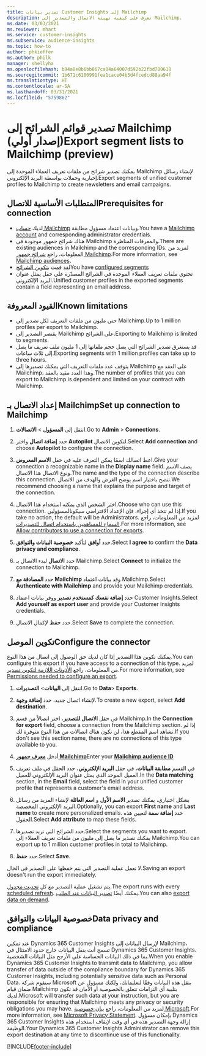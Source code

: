 ```yaml
---
title: تصدير بيانات Customer Insights إلى Mailchimp
description: تعرف على كيفية تهيئة الاتصال والتصدير إلى Mailchimp.
ms.date: 03/03/2021
ms.reviewer: mhart
ms.service: customer-insights
ms.subservice: audience-insights
ms.topic: how-to
author: phkieffer
ms.author: philk
manager: shellyha
ms.openlocfilehash: b94a8e8b6bb867ca04a64007d592b22fbd700618
ms.sourcegitcommit: 1b671c6100991fea1cace04b5d4fcedcd88aa94f
ms.translationtype: HT
ms.contentlocale: ar-SA
ms.lasthandoff: 03/31/2021
ms.locfileid: "5759862"
---
```

# <a name="export-segment-lists-to-mailchimp-preview"></a><span data-ttu-id="8cc24-103">تصدير قوائم الشرائح إلى Mailchimp (إصدار أولي)</span><span class="sxs-lookup"><span data-stu-id="8cc24-103">Export segment lists to Mailchimp (preview)</span></span>

<span data-ttu-id="8cc24-104">يمكنك تصدير شرائح من ملفات تعريف العملاء الموحدة إلى Mailchimp لإنشاء رسائل إخبارية وحملات بواسطة البريد الإلكتروني.</span><span class="sxs-lookup"><span data-stu-id="8cc24-104">Export segments of unified customer profiles to Mailchimp to create newsletters and email campaigns.</span></span>

## <a name="prerequisites-for-connection"></a><span data-ttu-id="8cc24-105">المتطلبات الأساسية للاتصال</span><span class="sxs-lookup"><span data-stu-id="8cc24-105">Prerequisites for connection</span></span>

-   <span data-ttu-id="8cc24-106">لديك [حساب Mailchimp](https://mailchimp.com/) وبيانات اعتماد مسؤول مطابقة.</span><span class="sxs-lookup"><span data-stu-id="8cc24-106">You have a [Mailchimp account](https://mailchimp.com/) and corresponding administrator credentials.</span></span>
-   <span data-ttu-id="8cc24-107">هناك شرائح جمهور موجودة في Mailchimp والمعرفات المناظرة.</span><span class="sxs-lookup"><span data-stu-id="8cc24-107">There are existing audiences in Mailchimp and the corresponding IDs.</span></span> <span data-ttu-id="8cc24-108">لمزيد من المعلومات، راجع [شرائح جمهور Mailchimp](https://mailchimp.com/help/create-audience/).</span><span class="sxs-lookup"><span data-stu-id="8cc24-108">For more information, see [Mailchimp audiences](https://mailchimp.com/help/create-audience/).</span></span>
-   <span data-ttu-id="8cc24-109">لقد قمت [بتكوين الشرائح](segments.md)</span><span class="sxs-lookup"><span data-stu-id="8cc24-109">You have [configured segments](segments.md)</span></span>
-   <span data-ttu-id="8cc24-110">تحتوي ملفات تعريف العملاء الموحدة في الشرائح المصدّرة على حقل يمثل عنوان البريد الإلكتروني.</span><span class="sxs-lookup"><span data-stu-id="8cc24-110">Unified customer profiles in the exported segments contain a field representing an email address.</span></span>

## <a name="known-limitations"></a><span data-ttu-id="8cc24-111">القيود المعروفة</span><span class="sxs-lookup"><span data-stu-id="8cc24-111">Known limitations</span></span>

- <span data-ttu-id="8cc24-112">حتى مليون من ملفات التعريف لكل تصدير إلى Mailchimp.</span><span class="sxs-lookup"><span data-stu-id="8cc24-112">Up to 1 million profiles per export to Mailchimp.</span></span>
- <span data-ttu-id="8cc24-113">يقتصر التصدير إلى Mailchimp على الشرائح.</span><span class="sxs-lookup"><span data-stu-id="8cc24-113">Exporting to Mailchimp is limited to segments.</span></span>
- <span data-ttu-id="8cc24-114">قد يستغرق تصدير الشرائح التي يصل حجم ملفاتها إلى 1 مليون ملف تعريف ما يصل إلى ثلاث ساعات.</span><span class="sxs-lookup"><span data-stu-id="8cc24-114">Exporting segments with 1 million profiles can take up to three hours.</span></span> 
- <span data-ttu-id="8cc24-115">يتوقف عدد ملفات التعريف التي يمكنك تصديرها إلى Mailchimp على العقد مع Mailchimp، وهذا العدد مقيد بالعقد.</span><span class="sxs-lookup"><span data-stu-id="8cc24-115">The number of profiles that you can export to Mailchimp is dependent and limited on your contract with Mailchimp.</span></span>

## <a name="set-up-connection-to-mailchimp"></a><span data-ttu-id="8cc24-116">إعداد الاتصال بـ Mailchimp</span><span class="sxs-lookup"><span data-stu-id="8cc24-116">Set up connection to Mailchimp</span></span>

1. <span data-ttu-id="8cc24-117">انتقل إلى **المسؤول** > **الاتصالات**.</span><span class="sxs-lookup"><span data-stu-id="8cc24-117">Go to **Admin** > **Connections**.</span></span>

1. <span data-ttu-id="8cc24-118">حدد **إضافة اتصال** واختر **Autopilot** لتكوين الاتصال.</span><span class="sxs-lookup"><span data-stu-id="8cc24-118">Select **Add connection** and choose **Autopilot** to configure the connection.</span></span>

1. <span data-ttu-id="8cc24-119">اعط اتصالك اسمًا يمكن التعرف عليه في حقل **الاسم المعروض**.</span><span class="sxs-lookup"><span data-stu-id="8cc24-119">Give your connection a recognizable name in the **Display name** field.</span></span> <span data-ttu-id="8cc24-120">يصف الاسم ونوع الاتصال هذا الاتصال.</span><span class="sxs-lookup"><span data-stu-id="8cc24-120">The name and the type of the connection describe this connection.</span></span> <span data-ttu-id="8cc24-121">ننصح باختيار اسم يوضح الغرض والهدف من الاتصال.</span><span class="sxs-lookup"><span data-stu-id="8cc24-121">We recommend choosing a name that explains the purpose and target of the connection.</span></span>

1. <span data-ttu-id="8cc24-122">اختر الشخص الذي يمكنه استخدام هذا الاتصال.</span><span class="sxs-lookup"><span data-stu-id="8cc24-122">Choose who can use this connection.</span></span> <span data-ttu-id="8cc24-123">إذا لم تتخذ أي إجراء، فإن الإعداد الافتراضي سيكونالمسؤولين.</span><span class="sxs-lookup"><span data-stu-id="8cc24-123">If you take no action, the default will be Administrators.</span></span> <span data-ttu-id="8cc24-124">لمزيد من المعلومات، راجع [السماح للمساهمين باستخدام اتصال للتصديرات](connections.md#allow-contributors-to-use-a-connection-for-exports).</span><span class="sxs-lookup"><span data-stu-id="8cc24-124">For more information, see [Allow contributors to use a connection for exports](connections.md#allow-contributors-to-use-a-connection-for-exports).</span></span>

1. <span data-ttu-id="8cc24-125">حدد **أوافق** لتأكيد **خصوصية البيانات والتوافق‬**.</span><span class="sxs-lookup"><span data-stu-id="8cc24-125">Select **I agree** to confirm the **Data privacy and compliance**.</span></span>

1. <span data-ttu-id="8cc24-126">حدد **الاتصال** لبدء الاتصال بـ Mailchimp.</span><span class="sxs-lookup"><span data-stu-id="8cc24-126">Select **Connect** to initialize the connection to Mailchimp.</span></span>

1. <span data-ttu-id="8cc24-127">حدد **المصادقة مع Mailchimp** وقد بيانات اعتماد Mailchimp.</span><span class="sxs-lookup"><span data-stu-id="8cc24-127">Select **Authenticate with Mailchimp** and provide your Mailchimp credentials.</span></span>

1. <span data-ttu-id="8cc24-128">حدد **إضافة نفسك كمستخدم تصدير** ووفر بيانات اعتماد Customer Insights.</span><span class="sxs-lookup"><span data-stu-id="8cc24-128">Select **Add yourself as export user** and provide your Customer Insights credentials.</span></span>

1. <span data-ttu-id="8cc24-129">حدد **حفظ** لإكمال الاتصال.</span><span class="sxs-lookup"><span data-stu-id="8cc24-129">Select **Save** to complete the connection.</span></span> 

## <a name="configure-the-connector"></a><span data-ttu-id="8cc24-130">تكوين الموصل</span><span class="sxs-lookup"><span data-stu-id="8cc24-130">Configure the connector</span></span>

<span data-ttu-id="8cc24-131">يمكنك تكوين هذا التصدير إذا كان لديك حق الوصول إلى اتصال من هذا النوع.</span><span class="sxs-lookup"><span data-stu-id="8cc24-131">You can configure this export if you have access to a connection of this type.</span></span> <span data-ttu-id="8cc24-132">لمزيد من المعلومات، راجع [الأذونات اللازمة لتكوين تصدير](export-destinations.md#set-up-a-new-export).</span><span class="sxs-lookup"><span data-stu-id="8cc24-132">For more information, see [Permissions needed to configure an export](export-destinations.md#set-up-a-new-export).</span></span>

1. <span data-ttu-id="8cc24-133">انتقل إلى **البيانات**> **التصديرات**.</span><span class="sxs-lookup"><span data-stu-id="8cc24-133">Go to **Data**> **Exports**.</span></span>

1. <span data-ttu-id="8cc24-134">لإنشاء اتصال جديد، حدد **إضافة وجهة**.</span><span class="sxs-lookup"><span data-stu-id="8cc24-134">To create a new export, select **Add destination**.</span></span>

1. <span data-ttu-id="8cc24-135">في حقل **الاتصال للتصدير**، اختر اتصالاً من قسم Mailchimp.</span><span class="sxs-lookup"><span data-stu-id="8cc24-135">In the **Connection for export** field, choose a connection from the Mailchimp section.</span></span> <span data-ttu-id="8cc24-136">إذا لم تشاهد اسم المقطع هذا، لن تكون هناك اتصالات من هذا النوع متوفرة لك.</span><span class="sxs-lookup"><span data-stu-id="8cc24-136">If you don't see this section name, there are no connections of this type available to you.</span></span>

1. <span data-ttu-id="8cc24-137">أدخل **[معرف جمهور Mailchimp](https://mailchimp.com/help/find-audience-id/)**</span><span class="sxs-lookup"><span data-stu-id="8cc24-137">Enter your **[Mailchimp audience ID](https://mailchimp.com/help/find-audience-id/)**</span></span>

3. <span data-ttu-id="8cc24-138">في القسم **مطابقة البيانات**، في حقل **البريد الإلكتروني**، حدد الحقل في ملف تعريف العميل الموحد الذي يمثل عنوان البريد الإلكتروني للعميل.</span><span class="sxs-lookup"><span data-stu-id="8cc24-138">In the **Data matching** section, in the **Email** field, select the field in your unified customer profile that represents a customer's email address.</span></span> 

1. <span data-ttu-id="8cc24-139">بشكل اختياري، يمكنك تصدير **الاسم الأول** و **اسم العائلة** لإنشاء المزيد من رسائل البريد الإلكتروني المخصصة.</span><span class="sxs-lookup"><span data-stu-id="8cc24-139">Optionally, you can export **First name** and **Last name** to create more personalized emails.</span></span> <span data-ttu-id="8cc24-140">حدد **إضافة سمة** لتعيين هذه الحقول.</span><span class="sxs-lookup"><span data-stu-id="8cc24-140">Select **Add attribute** to map these fields.</span></span>

1. <span data-ttu-id="8cc24-141">حدد الشرائح التي تريد تصديرها.</span><span class="sxs-lookup"><span data-stu-id="8cc24-141">Select the segments you want to export.</span></span> <span data-ttu-id="8cc24-142">يمكنك تصدير ما يصل إلى مليون من ملفات تعريف العملاء إلى Mailchimp.</span><span class="sxs-lookup"><span data-stu-id="8cc24-142">You can export up to 1 million customer profiles in total to Mailchimp.</span></span>

1. <span data-ttu-id="8cc24-143">حدد **حفظ**.</span><span class="sxs-lookup"><span data-stu-id="8cc24-143">Select **Save**.</span></span>

<span data-ttu-id="8cc24-144">لا تعمل عملية التصدير التي يتم حفظها على التصدير في الحال.</span><span class="sxs-lookup"><span data-stu-id="8cc24-144">Saving an export doesn't run the export immediately.</span></span>

<span data-ttu-id="8cc24-145">يتم تشغيل عملية التصدير مع كل [تحديث مجدول](system.md#schedule-tab).</span><span class="sxs-lookup"><span data-stu-id="8cc24-145">The export runs with every [scheduled refresh](system.md#schedule-tab).</span></span> <span data-ttu-id="8cc24-146">يمكنك أيضًا [تصدير البيانات عند الطلب](export-destinations.md#run-exports-on-demand).</span><span class="sxs-lookup"><span data-stu-id="8cc24-146">You can also [export data on demand](export-destinations.md#run-exports-on-demand).</span></span> 

## <a name="data-privacy-and-compliance"></a><span data-ttu-id="8cc24-147">خصوصية البيانات والتوافق</span><span class="sxs-lookup"><span data-stu-id="8cc24-147">Data privacy and compliance</span></span>

<span data-ttu-id="8cc24-148">عند تمكين Dynamics 365 Customer Insights لإرسال البيانات إلى Mailchimp، تسمح أنت بنقل البيانات خارج حدود الامتثال في Dynamics 365 Customer Insights، بما في ذلك البيانات الحساسة على الأرجح مثل البيانات الشخصية.</span><span class="sxs-lookup"><span data-stu-id="8cc24-148">When you enable Dynamics 365 Customer Insights to transmit data to Mailchimp, you allow transfer of data outside of the compliance boundary for Dynamics 365 Customer Insights, including potentially sensitive data such as Personal Data.</span></span> <span data-ttu-id="8cc24-149">ستقوم شركة Microsoft بنقل هذه البيانات وفقًا لتعليماتك، ولكنك مسؤول عن ضمان قيام Mailchimp بتلبية أي التزامات تتعلق بالخصوصية أو الأمان قد تكون لديك.</span><span class="sxs-lookup"><span data-stu-id="8cc24-149">Microsoft will transfer such data at your instruction, but you are responsible for ensuring that Mailchimp meets any privacy or security obligations you may have.</span></span> <span data-ttu-id="8cc24-150">لمزيد من المعلومات، راجع [بيان خصوصية Microsoft](https://go.microsoft.com/fwlink/?linkid=396732).</span><span class="sxs-lookup"><span data-stu-id="8cc24-150">For more information, see [Microsoft Privacy Statement](https://go.microsoft.com/fwlink/?linkid=396732).</span></span>
<span data-ttu-id="8cc24-151">بإمكان مسؤول Dynamics 365 Customer Insights إزالة وجهة التصدير هذه في أي وقت لإيقاف استخدام هذه الوظيفة.</span><span class="sxs-lookup"><span data-stu-id="8cc24-151">Your Dynamics 365 Customer Insights Administrator can remove this export destination at any time to discontinue use of this functionality.</span></span>

[!INCLUDE[footer-include](../includes/footer-banner.md)]
